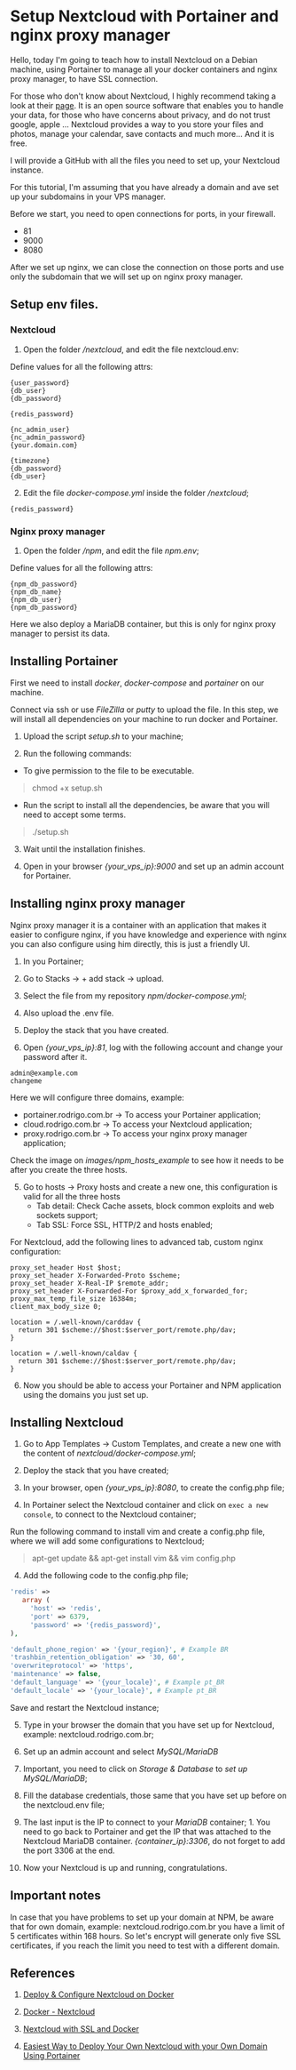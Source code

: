 # Setup Nextcloud with Portainer and nginx proxy manager

Hello, today I'm going to teach how to install Nextcloud on a Debian machine, using Portainer to manage all your docker containers and nginx proxy manager, to have SSL connection.

For those who don't know about Nextcloud, I highly recommend taking a look at their [page](https://nextcloud.com/). It is an open source software that enables you to handle your data, for those who have concerns about privacy, and do not trust google, apple ... Nextcloud provides a way to you store your files and photos, manage your calendar, save contacts and much more... And it is free.

I will provide a GitHub with all the files you need to set up, your Nextcloud instance.

For this tutorial, I'm assuming that you have already a domain and ave set up your subdomains in your VPS manager.

Before we start, you need to open connections for ports, in your firewall.
- 81
- 9000
- 8080

After we set up nginx, we can close the connection on those ports and use only the subdomain that we will set up on nginx proxy manager.

## Setup env files.

### Nextcloud

1. Open the folder */nextcloud*, and edit the file nextcloud.env:

Define values for all the following attrs:

```
{user_password}
{db_user}
{db_password}

{redis_password}

{nc_admin_user}
{nc_admin_password}
{your.domain.com}

{timezone}
{db_password}
{db_user}
```

2. Edit the file *docker-compose.yml* inside the folder */nextcloud*;

```
{redis_password}
```

### Nginx proxy manager

1. Open the folder */npm*, and edit the file *npm.env*;

Define values for all the following attrs:

```
{npm_db_password}
{npm_db_name}
{npm_db_user}
{npm_db_password}
```

Here we also deploy a MariaDB container, but this is only for nginx proxy manager to persist its data.

## Installing Portainer

First we need to install *docker*, *docker-compose* and *portainer* on our machine.

Connect via ssh or use *FileZilla* or *putty* to upload the file. In this step, we will install all dependencies on your machine to run docker and Portainer.

1. Upload the script *setup.sh* to your machine;

2. Run the following commands:

- To give permission to the file to be executable.
> chmod +x setup.sh

- Run the script to install all the dependencies, be aware that you will need to accept some terms.
> ./setup.sh

3. Wait until the installation finishes.

4. Open in your browser *{your_vps_ip}:9000* and set up an admin account for Portainer.

## Installing nginx proxy manager

Nginx proxy manager it is a container with an application that makes it easier to configure nginx, if you have knowledge and experience with nginx you can also configure using him directly, this is just a friendly UI.

1. In you Portainer;

2. Go to Stacks → + add stack → upload. 
  1. Select the file from my repository *npm/docker-compose.yml*;
  2. Also upload the .env file.

3. Deploy the stack that you have created.

4. Open *{your_vps_ip}:81*, log with the following account and change your password after it.

```text
admin@example.com
changeme
```

Here we will configure three domains, example:
- portainer.rodrigo.com.br → To access your Portainer application;
- cloud.rodrigo.com.br → To access your Nextcloud application;
- proxy.rodrigo.com.br → To access your nginx proxy manager application;

Check the image on *images/npm_hosts_example* to see how it needs to be after you create the three hosts.

5. Go to hosts → Proxy hosts and create a new one, this configuration is valid for all the three hosts
    - Tab detail: Check Cache assets, block common exploits and web sockets support;
    - Tab SSL: Force SSL, HTTP/2 and hosts enabled;

For Nextcloud, add the following lines to advanced tab, custom nginx configuration:

```
proxy_set_header Host $host;
proxy_set_header X-Forwarded-Proto $scheme;
proxy_set_header X-Real-IP $remote_addr;
proxy_set_header X-Forwarded-For $proxy_add_x_forwarded_for;
proxy_max_temp_file_size 16384m;
client_max_body_size 0;

location = /.well-known/carddav {
  return 301 $scheme://$host:$server_port/remote.php/dav;
}

location = /.well-known/caldav {
  return 301 $scheme://$host:$server_port/remote.php/dav;
}
```

6. Now you should be able to access your Portainer and NPM application using the domains you just set up.

## Installing Nextcloud

1. Go to App Templates → Custom Templates, and create a new one with the content of *nextcloud/docker-compose.yml*;

2. Deploy the stack that you have created;

4. In your browser, open *{your_vps_ip}:8080*, to create the config.php file;

3. In Portainer select the Nextcloud container and click on `exec a new console`, to connect to the Nextcloud container;

Run the following command to install vim and create a config.php file, where we will add some configurations to Nextcloud;
> apt-get update && apt-get install vim && vim config.php

4. Add the following code to the config.php file;

```php
'redis' =>
   array (
     'host' => 'redis',
     'port' => 6379,
     'password' => '{redis_password}',
),

'default_phone_region' => '{your_region}', # Example BR
'trashbin_retention_obligation' => '30, 60',
'overwriteprotocol' => 'https',
'maintenance' => false,
'default_language' => '{your_locale}', # Example pt_BR
'default_locale' => '{your_locale}', # Example pt_BR
```

Save and restart the Nextcloud instance;

5. Type in your browser the domain that you have set up for Nextcloud, example: nextcloud.rodrigo.com.br;

5. Set up an admin account and select *MySQL/MariaDB*
  1. Important, you need to click on *Storage & Database* to *set up MySQL/MariaDB*;
  2. Fill the database credentials, those same that you have set up before on the nextcloud.env file;
  3. The last input is the IP to connect to your *MariaDB* container;
    1. You need to go back to Portainer and get the IP that was attached to the Nextcloud MariaDB container. *{container_ip}:3306*, do not forget to add the port 3306 at the end.

6. Now your Nextcloud is up and running, congratulations.

## Important notes

In case that you have problems to set up your domain at NPM, be aware that for own domain, example: nextcloud.rodrigo.com.br you have a limit of 5 certificates within 168 hours. So let's encrypt will generate only five SSL certificates, if you reach the limit you need to test with a different domain.

## References

1. [Deploy & Configure Nextcloud on Docker](https://techindie.net/deploy-configure-nextcloud-on-docker/)

2. [Docker - Nextcloud](https://github.com/talesam/nextcloud)

3. [Nextcloud with SSL and Docker](https://github.com/LibreCodeCoop/nextcloud-docker)

4. [Easiest Way to Deploy Your Own Nextcloud with your Own Domain Using Portainer](https://www.51sec.org/2020/11/28/easiest-way-to-deploy-your-own-nextcloud-with-your-own-domain-using-portainer/)